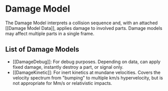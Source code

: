 # Damage Model
The Damage Model interprets a collision sequence and, with an attached [[Damage Model Data]], applies damage to involved parts. Damage models may affect multiple parts in a single frame.

## List of Damage Models
- [[DamageDebug]]: For debug purposes. Depending on data, can apply fixed damage, instantly destroy a part, or signal only.
-  [[DamageKinetic]]: For inert kinetics at mundane velocities. Covers the velocity spectrum from "bumping" to multiple km/s hypervelocity, but is not appropriate for Mm/s or relativistic impacts.